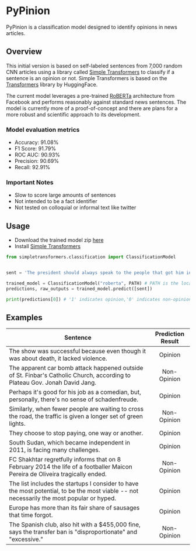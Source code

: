 # PyPinion
PyPinion is a classification model designed to identify opinions in news articles.

## Overview
This initial version is based on self-labeled sentences from 7,000 random CNN articles using a library called [Simple Transformers](https://github.com/ThilinaRajapakse/simpletransformers) to classify if a sentence is an opinion or not. Simple Transformers is based on the [Transformers](https://github.com/huggingface/transformers) library by HuggingFace.

The current model leverages a pre-trained [RoBERTa](https://huggingface.co/transformers/model_doc/roberta.html) architecture from Facebook and performs reasonably against standard news sentences. The model is currently more of a proof-of-concept and there are plans for a more robust and scientific approach to its development.  

### Model evaluation metrics
* Accuracy: 91.08%
* F1 Score: 91.79%
* ROC AUC: 90.93%
* Precision: 90.69%
* Recall: 92.91%


### Important Notes
* Slow to score large amounts of sentences
* Not intended to be a fact identifier
* Not tested on colloquial or informal text like twitter


## Usage

* Download the trained model zip [here](https://drive.google.com/file/d/1vjdike8Wn6OHB4bXBohs_5DxTojXImHt/view?usp=sharing)
* Install [Simple Transformers](https://github.com/ThilinaRajapakse/simpletransformers)

```python
from simpletransformers.classification import ClassificationModel


sent = 'The president should always speak to the people that got him into office' # Example sentence

trained_model = ClassificationModel("roberta", PATH) # PATH is the location of the extracted trained model
predictions, raw_outputs = trained_model.predict([sent])

print(predictions[0]) # '1' indicates opinion,'0' indicates non-opinion
```
## Examples

| Sentence | Prediction Result |
|----------|:------:|
| The show was successful because even though it was about death, it lacked violence. | Opinion |
| The apparent car bomb attack happened outside of St. Finbar's Catholic Church, according to Plateau Gov. Jonah David Jang. | Non-Opinion |
| Perhaps it's good for his job as a comedian, but, personally, there's no sense of schadenfreude. | Opinion |
| Similarly, when fewer people are waiting to cross the road, the traffic is given a longer set of green lights. | Non-Opinion |
| They choose to stop paying, one way or another. | Opinion |
| South Sudan, which became independent in 2011, is facing many challenges. | Opinion |
| FC Shakhtar regretfully informs that on 8 February 2014 the life of a footballer Maicon Pereira de Oliveira tragically ended. | Non-Opinion  |
| The list includes the startups I consider to have the most potential, to be the most viable -- not necessarily the most popular or hyped. | Opinion |
| Europe has more than its fair share of sausages that time forgot. | Opinion |
| The Spanish club, also hit with a $455,000 fine, says the transfer ban is "disproportionate" and "excessive." | Non-Opinion |
